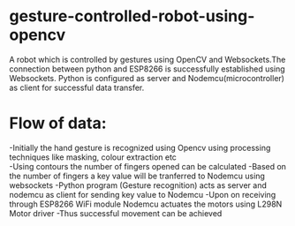 # gesture-controlled-robot-using-opencv
A robot which is controlled by gestures using OpenCV and Websockets.The connection between python and ESP8266 is successfully established using Websockets. Python is configured as server and Nodemcu(microcontroller) as client for successful data transfer.

# Flow of data:
-Initially the hand gesture is recognized using Opencv using processing techniques like masking, colour extraction etc <br> -Using contours the number of fingers opened can be calculated -Based on the number of fingers a key value will be tranferred to Nodemcu using websockets -Python program (Gesture recognition) acts as server and nodemcu as client for sending key value to Nodemcu -Upon on receiving through ESP8266 WiFi module Nodemcu actuates the motors using L298N Motor driver -Thus successful movement can be achieved
